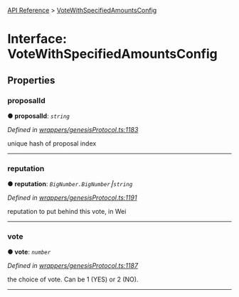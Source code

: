 [API Reference](../README.md) > [VoteWithSpecifiedAmountsConfig](../interfaces/VoteWithSpecifiedAmountsConfig.md)



# Interface: VoteWithSpecifiedAmountsConfig


## Properties
<a id="proposalId"></a>

###  proposalId

**●  proposalId**:  *`string`* 

*Defined in [wrappers/genesisProtocol.ts:1183](https://github.com/daostack/arc.js/blob/42de6847/lib/wrappers/genesisProtocol.ts#L1183)*



unique hash of proposal index




___

<a id="reputation"></a>

###  reputation

**●  reputation**:  *`BigNumber.BigNumber`⎮`string`* 

*Defined in [wrappers/genesisProtocol.ts:1191](https://github.com/daostack/arc.js/blob/42de6847/lib/wrappers/genesisProtocol.ts#L1191)*



reputation to put behind this vote, in Wei




___

<a id="vote"></a>

###  vote

**●  vote**:  *`number`* 

*Defined in [wrappers/genesisProtocol.ts:1187](https://github.com/daostack/arc.js/blob/42de6847/lib/wrappers/genesisProtocol.ts#L1187)*



the choice of vote. Can be 1 (YES) or 2 (NO).




___



